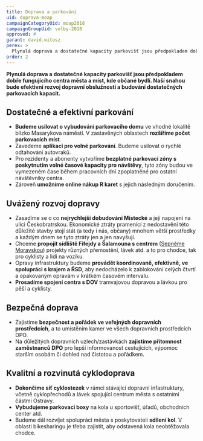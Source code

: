 ```yaml
---
title: Doprava a parkování
uid: doprava-moap
campaignCategoryUid: moap2018
campaignGroupUid: volby-2018
approved: #
garant: david.witosz
perex: >
  Plynulá doprava a dostatečné kapacity parkovišť jsou předpokladem dobře fungujícího centra města a míst, kde občané bydlí. Naší snahou bude efektivní rozvoj dopravní obslužnosti a budování dostatečných parkovacích kapacit.
order: 2
---
```


**Plynulá doprava a dostatečné kapacity parkovišť jsou předpokladem dobře fungujícího centra města a míst, kde občané bydlí. Naší snahou bude efektivní rozvoj dopravní obslužnosti a budování dostatečných parkovacích kapacit.**

## Dostatečné a efektivní parkování

<ul>
  <li><b>Budeme usilovat o vybudování parkovacího domu</b> ve vhodné lokalitě blízko Masarykova náměstí. V zastavěných oblastech <b>rozšíříme počet parkovacích míst</b>.</li>
  <li>Zavedeme <b>aplikaci pro volné parkování</b>. Budeme usilovat o rychlé odtahování autovraků.</li>
  <li>Pro rezidenty a abonenty vytvoříme <b>bezplatné parkovací zóny s poskytnutím volné časové kapacity pro návštěvy</b>, tyto zóny budou ve vymezeném čase během pracovních dní zpoplatněné pro ostatní návštěvníky centra.</li>
  <li>Zároveň <b>umožníme online nákup R karet</b> s jejich následným doručením.</li>
</ul>

## Uvážený rozvoj dopravy

<ul>
  <li>Zasadíme se o co <b>nejrychlejší dobudování Místecké</b> a její napojení na ulici Českobratrskou. Ekonomické ztráty pramenící z nedostavění této důležité stavby stojí stát (a tedy i nás, občany) mnohem větší prostředky a každým dnem se tyto ztráty jen a jen navyšují.</li>
  <li>Chceme <b>propojit sídliště Fifejdy a Šalamouna s centrem</b> (<a href="{{ 'aktuality/iniciativa-sepneme-moravskou.html' | relative_url }}">Sepněme Moravskou</a>) projekty různých přemostění, lávek atd. a to pro chodce, tak pro cyklisty a lidi na vozíku.</li>
  <li>Opravy infrastruktury budeme <b>provádět koordinovaně, efektivně, ve spolupráci s krajem a ŘSD</b>, aby nedocházelo k zablokování celých čtvrtí a opakovaným opravám v krátkém časovém intervalu.</li>
  <li><b>Prosadíme spojení centra s DOV</b> tramvajovou dopravou a lávkou pro pěší a cyklisty.</li>
</ul>

## Bezpečná doprava 

<ul>
  <li>Zajistíme <b>bezpečnost a pořádek ve veřejných dopravních prostředcích</b>, a to umístěním kamer ve všech dopravních prostředcích DPO.</li>
  <li>Na důležitých dopravních uzlech/zastávkách <b>zajistíme přítomnost zaměstnanců DPO</b> pro lepší informovanost cestujících, výpomoc starším osobám či dohled nad čistotou a pořádkem.</li>
</ul>

## Kvalitní a rozvinutá cyklodoprava

<ul>
  <li><b>Dokončíme síť cyklostezek</b> v rámci stávající dopravní infastruktury, včetně cyklopřechodů a lávek spojující centrum města s ostatními částmi Ostravy.</li>
  <li><b>Vybudujeme parkovací boxy</b> na kola u sportovišť, úřadů, obchodních center atd.</li>
  <li>Budeme dál rozvíjet spolupráci města s poskytovateli <b>sdílení kol</b>. V oblasti bikesharingu je třeba zajistit, aby odstavená kola neobtěžovala chodce.</li>
</ul>

